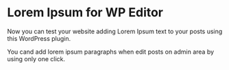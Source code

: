 Lorem Ipsum for WP Editor
=========================

Now you can test your website adding Lorem Ipsum text to your posts using this WordPress plugin.

You cand add lorem ipsum paragraphs when edit posts on admin area by using only one click.
